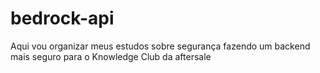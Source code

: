 # bedrock-api
Aqui vou organizar meus estudos sobre segurança fazendo um backend mais seguro para o Knowledge Club da aftersale
